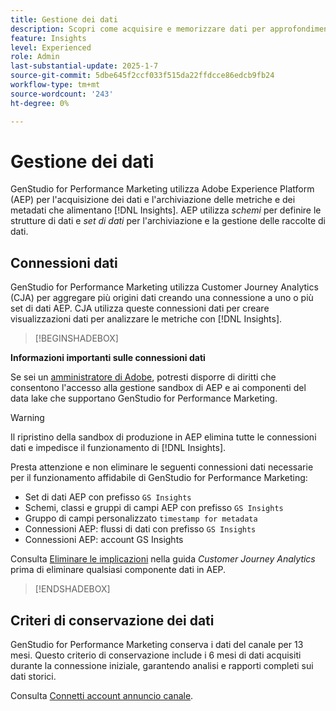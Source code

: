 ```yaml
---
title: Gestione dei dati
description: Scopri come acquisire e memorizzare dati per approfondimenti in GenStudio for Performance Marketing.
feature: Insights
level: Experienced
role: Admin
last-substantial-update: 2025-1-7
source-git-commit: 5dbe645f2ccf033f515da22ffdcce86edcb9fb24
workflow-type: tm+mt
source-wordcount: '243'
ht-degree: 0%

---
```


# Gestione dei dati

GenStudio for Performance Marketing utilizza Adobe Experience Platform (AEP) per l&#39;acquisizione dei dati e l&#39;archiviazione delle metriche e dei metadati che alimentano [!DNL Insights]. AEP utilizza _schemi_ per definire le strutture di dati e _set di dati_ per l&#39;archiviazione e la gestione delle raccolte di dati.

## Connessioni dati

GenStudio for Performance Marketing utilizza Customer Journey Analytics (CJA) per aggregare più origini dati creando una connessione a uno o più set di dati AEP. CJA utilizza queste connessioni dati per creare visualizzazioni dati per analizzare le metriche con [!DNL Insights].

>[!BEGINSHADEBOX]

**Informazioni importanti sulle connessioni dati**

Se sei un [amministratore di Adobe](/help/user-guide/user-roles.md#adobe-system-administrator-vs-genstudio-system-manager), potresti disporre di diritti che consentono l&#39;accesso alla gestione sandbox di AEP e ai componenti del data lake che supportano GenStudio for Performance Marketing.

>[!WARNING]
>
>Il ripristino della sandbox di produzione in AEP elimina tutte le connessioni dati e impedisce il funzionamento di [!DNL Insights].

Presta attenzione e non eliminare le seguenti connessioni dati necessarie per il funzionamento affidabile di GenStudio for Performance Marketing:

- Set di dati AEP con prefisso `GS Insights`
- Schemi, classi e gruppi di campi AEP con prefisso `GS Insights`
- Gruppo di campi personalizzato `timestamp for metadata`
- Connessioni AEP: flussi di dati con prefisso `GS Insights`
- Connessioni AEP: account GS Insights

Consulta [Eliminare le implicazioni](https://experienceleague.adobe.com/en/docs/analytics-platform/using/technotes/deletion) nella guida _Customer Journey Analytics_ prima di eliminare qualsiasi componente dati in AEP.

>[!ENDSHADEBOX]

## Criteri di conservazione dei dati

GenStudio for Performance Marketing conserva i dati del canale per 13 mesi. Questo criterio di conservazione include i 6 mesi di dati acquisiti durante la connessione iniziale, garantendo analisi e rapporti completi sui dati storici.

Consulta [Connetti account annuncio canale](/help/user-guide/insights/connect-channel.md).
